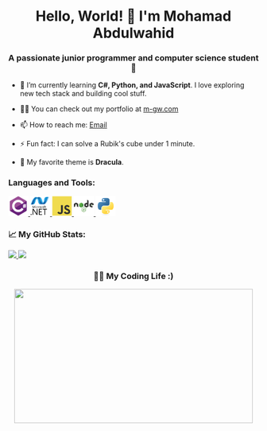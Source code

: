 <h1 align="center">Hello, World! 👋 I'm Mohamad Abdulwahid</h1>
<h3 align="center">A passionate junior programmer and computer science student 🚀</h3>

- 🌱 I’m currently learning **C#, Python, and JavaScript**. I love exploring new tech stack and building cool stuff.

- 👨‍💻 You can check out my portfolio at [m-gw.com](http://m-gw.com)

- 📫 How to reach me: [Email](mailto:mohamd.abdulwahid@outlook.com)

- ⚡ Fun fact: I can solve a Rubik's cube under 1 minute.

- 💜 My favorite theme is **Dracula**.


<h3 align="left">Languages and Tools:</h3>
<p align="left">
<a href="https://www.w3schools.com/cs/" target="_blank" rel="noreferrer"> <img src="https://raw.githubusercontent.com/devicons/devicon/master/icons/csharp/csharp-original.svg" alt="csharp" width="40" height="40"/> </a>
<a href="https://dotnet.microsoft.com/" target="_blank" rel="noreferrer"> <img src="https://raw.githubusercontent.com/devicons/devicon/master/icons/dot-net/dot-net-original-wordmark.svg" alt="dotnet" width="40" height="40"/> </a>
<a href="https://developer.mozilla.org/en-US/docs/Web/JavaScript" target="_blank" rel="noreferrer"> <img src="https://raw.githubusercontent.com/devicons/devicon/master/icons/javascript/javascript-original.svg" alt="javascript" width="40" height="40"/> </a>
<a href="https://nodejs.org" target="_blank" rel="noreferrer"> <img src="https://raw.githubusercontent.com/devicons/devicon/master/icons/nodejs/nodejs-original-wordmark.svg" alt="nodejs" width="40" height="40"/> </a>
<a href="https://www.python.org" target="_blank" rel="noreferrer"> <img src="https://raw.githubusercontent.com/devicons/devicon/master/icons/python/python-original.svg" alt="python" width="40" height="40"/> </a>
</p>

<h3 align="left">📈 My GitHub Stats:</h3>
<p align="left">
<a href="https://github.com/m1gw">
  <img height="180em" src="https://github-readme-stats.vercel.app/api?username=m1gw&show_icons=true&theme=dracula" />
  <img height="180em" src="https://github-readme-stats.vercel.app/api/top-langs/?username=m1gw&theme=dracula&layout=compact" />
</a>
</p>

<h3 align="center">👨‍💻 My Coding Life :)</h3>
<p align="center">
  <img src="https://media.giphy.com/media/LmNwrBhejkK9EFP504/giphy.gif" width="480" height="270" />
</p>